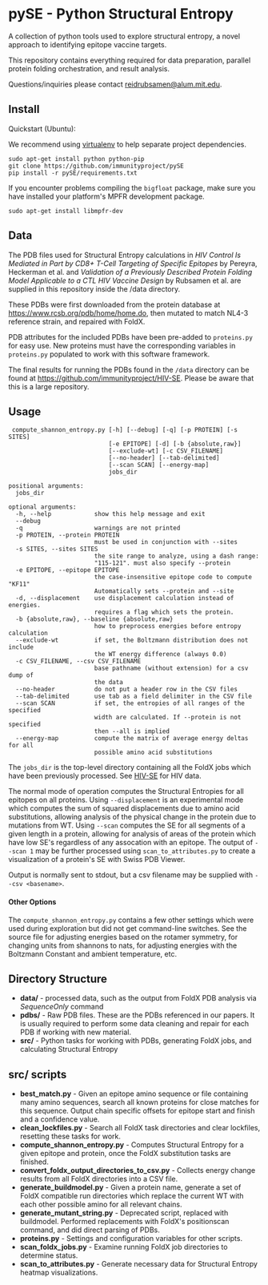 # pySE - Python Structural Entropy

A collection of python tools used to explore structural entropy, a novel approach to identifying epitope vaccine targets.

This repository contains everything required for data preparation, parallel protein folding orchestration, and result analysis.

Questions/inquiries please contact reidrubsamen@alum.mit.edu.


## Install

Quickstart (Ubuntu):

We recommend using [virtualenv](https://github.com/pypa/virtualenv) to help separate project dependencies.


```
sudo apt-get install python python-pip
git clone https://github.com/immunityproject/pySE
pip install -r pySE/requirements.txt
```

If you encounter problems compiling the `bigfloat` package, make sure
you have installed your platform's MPFR development package.
```
sudo apt-get install libmpfr-dev
```

## Data

The PDB files used for Structural Entropy calculations in _HIV Control Is Mediated in Part by CD8+ T-Cell Targeting of
Specific Epitopes_ by Pereyra, Heckerman et al. and _Validation of a Previously Described Protein Folding Model Applicable to a CTL HIV Vaccine Design_ by Rubsamen et al. are supplied in this repository inside the /data directory.

These PDBs were first downloaded from the protein database at https://www.rcsb.org/pdb/home/home.do, then mutated to match NL4-3 reference strain, and repaired with FoldX.

PDB attributes for the included PDBs have been pre-added to `proteins.py` for easy use.  New proteins must have the corresponding variables in `proteins.py` populated to work with this software framework.

The final results for running the PDBs found in the `/data` directory can be found at https://github.com/immunityproject/HIV-SE.  Please be aware that this is a large repository.


## Usage

```
 compute_shannon_entropy.py [-h] [--debug] [-q] [-p PROTEIN] [-s SITES]
                            [-e EPITOPE] [-d] [-b {absolute,raw}]
                            [--exclude-wt] [-c CSV_FILENAME]
                            [--no-header] [--tab-delimited]
                            [--scan SCAN] [--energy-map]
                            jobs_dir

positional arguments:
  jobs_dir

optional arguments:
  -h, --help            show this help message and exit
  --debug
  -q                    warnings are not printed
  -p PROTEIN, --protein PROTEIN
                        must be used in conjunction with --sites
  -s SITES, --sites SITES
                        the site range to analyze, using a dash range:
                        "115-121". must also specify --protein
  -e EPITOPE, --epitope EPITOPE
                        the case-insensitive epitope code to compute "KF11"
                        Automatically sets --protein and --site
  -d, --displacement    use displacement calculation instead of energies.
                        requires a flag which sets the protein.
  -b {absolute,raw}, --baseline {absolute,raw}
                        how to preprocess energies before entropy calculation
  --exclude-wt          if set, the Boltzmann distribution does not include
                        the WT energy difference (always 0.0)
  -c CSV_FILENAME, --csv CSV_FILENAME
                        base pathname (without extension) for a csv dump of
                        the data
  --no-header           do not put a header row in the CSV files
  --tab-delimited       use tab as a field delimiter in the CSV file
  --scan SCAN           if set, the entropies of all ranges of the specified
                        width are calculated. If --protein is not specified
                        then --all is implied
  --energy-map          compute the matrix of average energy deltas for all
                        possible amino acid substitutions
```

The `jobs_dir` is the top-level directory containing all the FoldX jobs
which have been previously processed.  See
[HIV-SE](https://github.com/immunityproject/HIV-SE) for HIV data.

The normal mode of operation computes the Structural Entropies for all
epitopes on all proteins.  Using `--displacement` is an experimental
mode which computes the sum of squared displacements due to amino acid
substitutions, allowing analysis of the physical change in the protein
due to mutations from WT.  Using `--scan` computes the SE for all
segments of a given length in a protein, allowing for analysis of areas
of the protein which have low SE's regardless of any assocation with an
epitope.  The output of `--scan 1` may be further processed using
`scan_to_attributes.py` to create a visualization of a protein's SE with
Swiss PDB Viewer.

Output is normally sent to stdout, but a csv filename may be supplied
with `--csv <basename>`.

#### Other Options

The `compute_shannon_entropy.py` contains a few other settings which
were used during exploration but did not get command-line switches.  See
the source file for adjusting energies based on the rotamer symmetry,
for changing units from shannons to nats, for adjusting energies with
the Boltzmann Constant and ambient temperature, etc.


## Directory Structure


* **data/** - processed data, such as the output from FoldX PDB analysis via *SequenceOnly* command
*  **pdbs/** - Raw PDB files.  These are the PDBs referenced in our papers.  It is usually required to perform some data cleaning and repair for each PDB if working with new material.
*  **src/** - Python tasks for working with PDBs, generating FoldX jobs, and calculating Structural Entropy


## src/ scripts
* **best_match.py** - Given an epitope amino sequence or file containing many amino sequences, search all known proteins for close matches for this sequence.  Output chain specific offsets for epitope start and finish and a confidence value.
* **clean_lockfiles.py** - Search all FoldX task directories and clear lockfiles, resetting these tasks for work.
* **compute_shannon_entropy.py** -  Computes Structural Entropy for a given epitope and protein, once the FoldX substitution tasks are finished.
* **convert_foldx_output_directories_to_csv.py** - Collects energy change results from all FoldX directories into a CSV file.
* **generate_buildmodel.py** - Given a protein name, generate a set of FoldX compatible run directories which replace the current WT with each other possible amino for all relevant chains.
* **generate_mutant_string.py** - Deprecated script, replaced with buildmodel.  Performed replacements with FoldX's positionscan command, and did direct parsing of PDBs. 
* **proteins.py** - Settings and configuration variables for other scripts.
* **scan_foldx_jobs.py** - Examine running FoldX job directories to determine status.
* **scan_to_attributes.py** - Generate necessary data for Structural Entropy heatmap visualizations.

